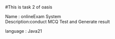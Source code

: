 #This is task 2 of oasis 
<p>Name : onlineExam System
<br>
Description:conduct MCQ Test and Generate result</p>
<p>language : Java21</p>